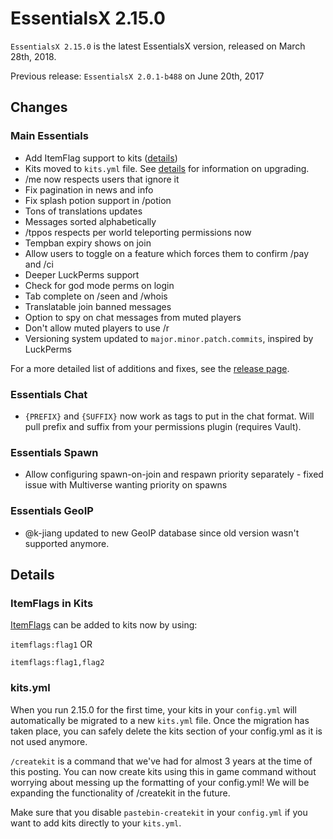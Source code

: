 # EssentialsX 2.15.0

`EssentialsX 2.15.0` is the latest EssentialsX version, released on March 28th, 2018.

Previous release: `EssentialsX 2.0.1-b488` on June 20th, 2017

## Changes
### Main Essentials
* Add ItemFlag support to kits ([details](#itemflags-in-kits))
* Kits moved to `kits.yml` file. See [details](#kitsyml) for information on upgrading.
* /me now respects users that ignore it
* Fix pagination in news and info
* Fix splash potion support in /potion
* Tons of translations updates
* Messages sorted alphabetically
* /tppos respects per world teleporting permissions now
* Tempban expiry shows on join
* Allow users to toggle on a feature which forces them to confirm /pay and /ci
* Deeper LuckPerms support
* Check for god mode perms on login
* Tab complete on /seen and /whois
* Translatable join banned messages
* Option to spy on chat messages from muted players
* Don't allow muted players to use /r
* Versioning system updated to `major.minor.patch.commits`, inspired by LuckPerms

For a more detailed list of additions and fixes, see the [release page](https://github.com/EssentialsX/Essentials/releases/tag/2.15.0).

### Essentials Chat
* `{PREFIX}` and `{SUFFIX}` now work as tags to put in the chat format. Will pull prefix and suffix from your permissions plugin (requires Vault).


### Essentials Spawn
* Allow configuring spawn-on-join and respawn priority separately - fixed issue with Multiverse wanting priority on spawns


### Essentials GeoIP
* @k-jiang updated to new GeoIP database since old version wasn't supported anymore.


## Details
### ItemFlags in Kits
[ItemFlags](https://hub.spigotmc.org/javadocs/spigot/org/bukkit/inventory/ItemFlag.html) can be added to kits now by using:

`itemflags:flag1` OR

`itemflags:flag1,flag2`

### kits.yml
When you run 2.15.0 for the first time, your kits in your `config.yml` will automatically be migrated to a new `kits.yml` file. Once the migration has taken place, you can safely delete the kits section of your config.yml as it is not used anymore.

`/createkit` is a command that we've had for almost 3 years at the time of this posting. You can now create kits using this in game command without worrying about messing up the formatting of your config.yml! We will be expanding the functionality of /createkit in the future.

Make sure that you disable `pastebin-createkit` in your `config.yml` if you want to add kits directly to your `kits.yml`.